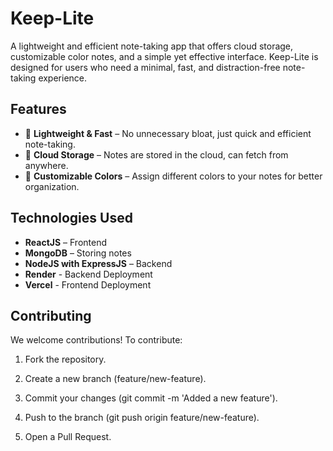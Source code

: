 # Keep-Lite
A lightweight and efficient note-taking app that offers cloud storage, customizable color notes, and a simple yet effective interface. Keep-Lite is designed for users who need a minimal, fast, and distraction-free note-taking experience.

## Features

- 📝 **Lightweight & Fast** – No unnecessary bloat, just quick and efficient note-taking.
- 💾 **Cloud Storage** – Notes are stored in the cloud, can fetch from anywhere.
- 🎨 **Customizable Colors** – Assign different colors to your notes for better organization.

## Technologies Used

- **ReactJS** – Frontend
- **MongoDB** – Storing notes
- **NodeJS with ExpressJS** – Backend
- **Render** - Backend Deployment
- **Vercel** - Frontend Deployment

## Contributing

We welcome contributions! To contribute:

1. Fork the repository.

2. Create a new branch (feature/new-feature).

3. Commit your changes (git commit -m 'Added a new feature').

4. Push to the branch (git push origin feature/new-feature).

5. Open a Pull Request.

